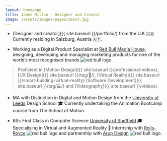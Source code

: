 ```yaml
---
layout: homepage
title: James Milton - Designer and Creator
image: /assets/images/pages/about.jpg
---
```


- [Designer and creator]({{ site.baseurl }}/portfolio/) from the U.K 🇬🇧Currently residing in Salzburg, Austria 🇦🇹.

- Working as a Digital Product Specialist at [Red Bull Media House](https://www.redbullmediahouse.com/enk), designing, developing and managing marketing products for one of the world’s most recognised brands <img src="{{ site.baseurl }}/images/2021/redbulllogo.png" alt="red bull logo" class="redbullLogo"/>.

>Proficient in [Motion Design]({{ site.baseurl }}/professional-videos), [UX Design]({{ site.baseurl }}/tag/🎨/), [Virtual Reality]({{ site.baseurl }}/smart-building-virtual-reality) [Software Development]({{ site.baseurl }}/tag/💻/) and [Videography]({{ site.baseurl }}/videos).

- MA with Distinction in Digital and Motion Design from the [University of Leeds](http://www.leeds.ac.uk) Design School 🎓 Currently undertaking the Animation Bootcamp course from The School of Motion.

- BSc First Class in Computer Science [University of Sheffield](http://www.sheffield.ac.uk) 🎓 Specialising in Virtual and Augmented Reality 💼 Internship with [Rolls-Royce](http://www.rolls-royce.com) <img src="{{ site.baseurl }}/images/2021/rollsroyce.png" alt="red bull logo" class="redbullLogo"/> and partnership with [Arup Design](http://www.arup.com) <img src="{{ site.baseurl }}/images/2021/arup.jpg" alt="red bull logo" class="redbullLogo"/>.
